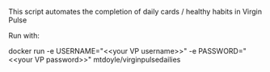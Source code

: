 This script automates the completion of daily cards / healthy habits in Virgin Pulse

Run with:

docker run -e USERNAME="\<\<your VP username\>\>" -e PASSWORD="\<\<your VP password\>\>" mtdoyle/virginpulsedailies
